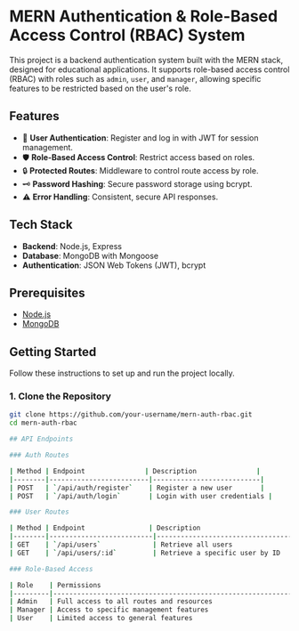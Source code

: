 # MERN Authentication & Role-Based Access Control (RBAC) System

This project is a backend authentication system built with the MERN stack, designed for educational applications. It supports role-based access control (RBAC) with roles such as `admin`, `user`, and `manager`, allowing specific features to be restricted based on the user's role.

## Features

- 🔑 **User Authentication**: Register and log in with JWT for session management.
- 🛡 **Role-Based Access Control**: Restrict access based on roles.
- 🔒 **Protected Routes**: Middleware to control route access by role.
- 🗝 **Password Hashing**: Secure password storage using bcrypt.
- ⚠️ **Error Handling**: Consistent, secure API responses.

## Tech Stack

- **Backend**: Node.js, Express
- **Database**: MongoDB with Mongoose
- **Authentication**: JSON Web Tokens (JWT), bcrypt

## Prerequisites

- [Node.js](https://nodejs.org/)
- [MongoDB](https://www.mongodb.com/)

## Getting Started

Follow these instructions to set up and run the project locally.

### 1. Clone the Repository

```bash
git clone https://github.com/your-username/mern-auth-rbac.git
cd mern-auth-rbac

## API Endpoints

### Auth Routes

| Method | Endpoint               | Description               |
|--------|-------------------------|---------------------------|
| POST   | `/api/auth/register`    | Register a new user       |
| POST   | `/api/auth/login`       | Login with user credentials |

### User Routes

| Method | Endpoint                | Description                            | Access Level       |
|--------|--------------------------|----------------------------------------|--------------------|
| GET    | `/api/users`             | Retrieve all users                     | Admin only        |
| GET    | `/api/users/:id`         | Retrieve a specific user by ID         | Admin/Manager     |

### Role-Based Access

| Role    | Permissions                                                      |
|---------|------------------------------------------------------------------|
| Admin   | Full access to all routes and resources                          |
| Manager | Access to specific management features                           |
| User    | Limited access to general features                               |

